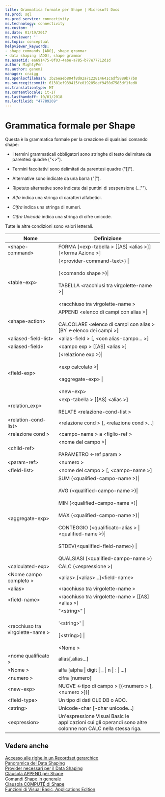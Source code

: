 ```yaml
---
title: Grammatica formale per Shape | Microsoft Docs
ms.prod: sql
ms.prod_service: connectivity
ms.technology: connectivity
ms.custom: ''
ms.date: 01/19/2017
ms.reviewer: ''
ms.topic: conceptual
helpviewer_keywords:
- shape commands [ADO], shape grammar
- data shaping [ADO], shape grammar
ms.assetid: ea691475-0f03-4abe-a785-b77e77712d1d
author: MightyPen
ms.author: genemi
manager: craigg
ms.openlocfilehash: 3b26eaeb804f8d92a7122814641cadf5889b77b8
ms.sourcegitcommit: 61381ef939415fe019285def9450d7583df1fed0
ms.translationtype: MT
ms.contentlocale: it-IT
ms.lasthandoff: 10/01/2018
ms.locfileid: "47789269"
---
```

# <a name="formal-shape-grammar"></a>Grammatica formale per Shape
Questa è la grammatica formale per la creazione di qualsiasi comando shape:  
  
-   I termini grammaticali obbligatori sono stringhe di testo delimitate da parentesi quadre ("<>").  
  
-   Termini facoltativi sono delimitati da parentesi quadre ("[]").  
  
-   Alternative sono indicate da una barra ("&#124;").  
  
-   Ripetuto alternative sono indicate dai puntini di sospensione (..."").  
  
-   *Alfa* indica una stringa di caratteri alfabetici.  
  
-   *Cifra* indica una stringa di numeri.  
  
-   *Cifra Unicode* indica una stringa di cifre unicode.  
  
 Tutte le altre condizioni sono valori letterali.  
  
|Nome|Definizione|  
|----------|----------------|  
|\<shape-command>|FORMA [\<exp-tabella > [[AS] \<alias >]] [\<forma Azione >]|  
|\<table-exp>|{\<provider-command-text>} &#124;<br /><br /> (\<comando shape >)&#124;<br /><br /> TABELLA \<racchiusi tra virgolette-name >&#124;<br /><br /> \<racchiuso tra virgolette-name >|  
|\<shape-action>|APPEND \<elenco di campi con alias >&#124;<br /><br /> CALCOLARE \<elenco di campi con alias > [BY \<-elenco dei campi >]|  
|\<aliased-field-list>|\<alias-field > [, \<con alias-campo... >]|  
|\<aliased-field>|\<campo exp > [[AS] \<alias >]|  
|\<field-exp>|(\<relazione exp >)&#124;<br /><br /> \<exp calcolato >&#124;<br /><br /> \<aggregate-exp> &#124;<br /><br /> \<new-exp>|  
|<relation_exp>|\<exp-tabella > [[AS] \<alias >]<br /><br /> RELATE \<relazione-cond-list >|  
|\<relation-cond-list>|\<relazione cond > [, \<relazione cond >...]|  
|\<relazione cond >|\<campo-name > a \<figlio-ref >|  
|\<child-ref>|\<nome del campo >&#124;<br /><br /> PARAMETRO \<-ref param >|  
|\<param-ref>|\<numero >|  
|\<field-list>|\<nome del campo > [, \<campo-name >]|  
|\<aggregate-exp>|SUM (\<qualified-campo-name >)&#124;<br /><br /> AVG (\<qualified-campo-name >)&#124;<br /><br /> MIN (\<qualified-campo-name >)&#124;<br /><br /> MAX (\<qualified-campo-name >)&#124;<br /><br /> CONTEGGIO (\<qualificato-alias > &#124; \<qualified-name >)&#124;<br /><br /> STDEV(\<qualified-field-name>) &#124;<br /><br /> QUALSIASI (\<qualified-campo-name >)|  
|\<calculated-exp>|CALC (\<espressione >)|  
|\<Nome campo completo >|\<alias>.[\<alias>...]\<field-name>|  
|\<alias>|\<racchiuso tra virgolette-name >|  
|\<field-name>|\<racchiuso tra virgolette-name > [[AS] \<alias >]|  
|\<racchiuso tra virgolette-name >|"\<string>" &#124;<br /><br /> '\<string>' &#124;<br /><br /> [\<string>] &#124;<br /><br /> \<Nome >|  
|\<nome qualificato >|alias[.alias...]|  
|\<Nome >|alfa [alpha &#124; digit &#124; _ &#124; n &#124; : &#124; ...]|  
|\<numero >|cifra [numero]|  
|\<new-exp>|NUOVE \<-tipo di campo > [(\<numero > [, \<numero >])]|  
|\<field-type>|Un tipo di dati OLE DB o ADO.|  
|\<string>|Unicode-char [-char unicode...]|  
|\<expression>|Un'espressione Visual Basic le applicazioni cui gli operandi sono altre colonne non CALC nella stessa riga.|  
  
## <a name="see-also"></a>Vedere anche  
 [Accesso alle righe in un Recordset gerarchico](../../../ado/guide/data/accessing-rows-in-a-hierarchical-recordset.md)   
 [Panoramica del Data Shaping](../../../ado/guide/data/data-shaping-overview.md)   
 [Provider necessari per il Data Shaping](../../../ado/guide/data/required-providers-for-data-shaping.md)   
 [Clausola APPEND per Shape](../../../ado/guide/data/shape-append-clause.md)   
 [Comandi Shape in generale](../../../ado/guide/data/shape-commands-in-general.md)   
 [Clausola COMPUTE di Shape](../../../ado/guide/data/shape-compute-clause.md)   
 [Funzioni di Visual Basic, Applications Edition](../../../ado/guide/data/visual-basic-for-applications-functions.md)
